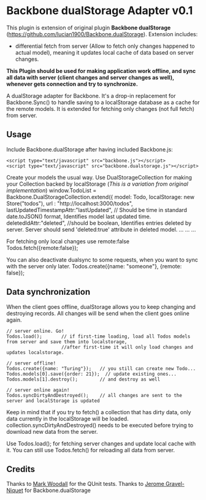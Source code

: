 # Backbone dualStorage Adapter v0.1
This plugin is extension of original plugin **Backbone dualStorage** (https://github.com/lucian1900/Backbone.dualStorage).
Extension includes:
- differential fetch from server (Allow to fetch only changes happened to actual model), meaning it updates local cache of data based on server changes.


**This Plugin should be used for making application work offline, and sync all data with server (client changes and server changes as well), whenever gets connection and try to synchronize.** 

A dualStorage adapter for Backbone. It's a drop-in replacement for Backbone.Sync() to handle saving to a localStorage database as a cache for the remote models.
It is extended for fetching only changes (not full fetch) from server. 

## Usage

Include Backbone.dualStorage after having included Backbone.js:

    <script type="text/javascript" src="backbone.js"></script>
    <script type="text/javascript" src="backbone.dualstorage.js"></script>

Create your models the usual way. 
Use DualStorageCollection for making your Collection backed by localStorage (*This is a variation from original implementation*)
	window.TodoList = Backbone.DualStorageCollection.extend({
	    model: Todo,
	    localStorage: new Store("todos"),
	  	url : "http://localhost:3000/todos",
		lastUpdatedTimestampAttr:"lastUpdated", // Should be time in standard date.toJSON() format, Identifies model last updated time.
		deletedIdAttr:"deleted", //should be boolean, Identifies entries deleted by server. Server should send 'deleted:true' attribute in deleted model. 
	    ...
	    ...
	    ...

For fetching only local changes use remote:false  
	Todos.fetch({remote:false});

You can also deactivate dualsync to some requests, when you want to sync with the server only later.
    Todos.create({name: "someone"}, {remote: false});

## Data synchronization
When the client goes offline, dualStorage allows you to keep changing and destroying records. All changes will be send when the client goes online again.

    // server online. Go!
    Todos.load();       // if first-time loading, load all Todos models from server and save them into localstorage, 
						//after first-time it will only load changes and updates localstorage.
	
	// server offline!
	Todos.create({name: "Turing"});   // you still can create new Todo...
	Todos.models[0].save({order: 21});  // update existing ones...
	Todos.models[1].destroy();        // and destroy as well
	
	// server online again!
	Todos.syncDirtyAndDestroyed();    // all changes are sent to the server and localStorage is updated

Keep in mind that if you try to fetch() a collection that has dirty data, only data currently in the localStorage will be loaded. collection.syncDirtyAndDestroyed() needs to be executed before trying to download new data from the server.

Use Todos.load(); for fetching server changes and update local cache with it.
You can still use Todos.fetch() for reloading all data from server.


## Credits

Thanks to [Mark Woodall](https://github.com/llad) for the QUnit tests.
Thanks to [Jerome Gravel-Niquet](https://github.com/jeromegn) for Backbone.dualStorage